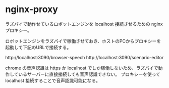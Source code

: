 # nginx-proxy

ラズパイで動作せているロボットエンジンを localhost 接続させるための nginx プロキシー。

ロボットエンジンをラズパイで稼働させておき、ホストのPCからプロキシーを起動して下記のURLで接続する。

http://localhost:3090/browser-speech
http://localhost:3090/scenario-editor

chrome の音声認識は https か localhost でしか稼働しないため、ラズパイで動作しているサーバーに直接接続しても音声認識できない。
プロキシーを使って localhost 接続することで音声認識可能になる。
